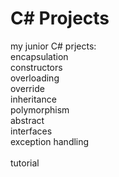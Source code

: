 # C# Projects
my junior C# prjects:
<br>
encapsulation <br>
constructors<br>
overloading<br>
override<br>
inheritance<br>
polymorphism<br>
abstract<br>
interfaces<br>
exception handling<br>
<br>
tutorial

